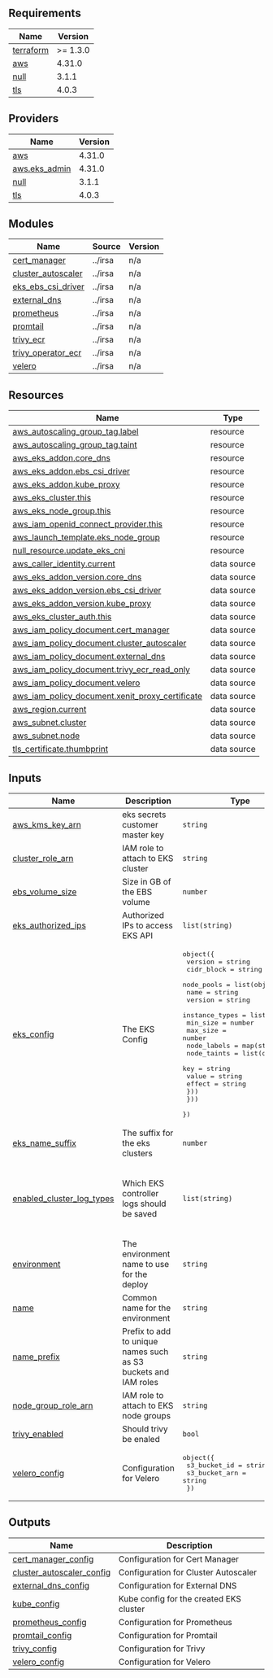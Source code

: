 ## Requirements

| Name | Version |
|------|---------|
| <a name="requirement_terraform"></a> [terraform](#requirement\_terraform) | >= 1.3.0 |
| <a name="requirement_aws"></a> [aws](#requirement\_aws) | 4.31.0 |
| <a name="requirement_null"></a> [null](#requirement\_null) | 3.1.1 |
| <a name="requirement_tls"></a> [tls](#requirement\_tls) | 4.0.3 |

## Providers

| Name | Version |
|------|---------|
| <a name="provider_aws"></a> [aws](#provider\_aws) | 4.31.0 |
| <a name="provider_aws.eks_admin"></a> [aws.eks\_admin](#provider\_aws.eks\_admin) | 4.31.0 |
| <a name="provider_null"></a> [null](#provider\_null) | 3.1.1 |
| <a name="provider_tls"></a> [tls](#provider\_tls) | 4.0.3 |

## Modules

| Name | Source | Version |
|------|--------|---------|
| <a name="module_cert_manager"></a> [cert\_manager](#module\_cert\_manager) | ../irsa | n/a |
| <a name="module_cluster_autoscaler"></a> [cluster\_autoscaler](#module\_cluster\_autoscaler) | ../irsa | n/a |
| <a name="module_eks_ebs_csi_driver"></a> [eks\_ebs\_csi\_driver](#module\_eks\_ebs\_csi\_driver) | ../irsa | n/a |
| <a name="module_external_dns"></a> [external\_dns](#module\_external\_dns) | ../irsa | n/a |
| <a name="module_prometheus"></a> [prometheus](#module\_prometheus) | ../irsa | n/a |
| <a name="module_promtail"></a> [promtail](#module\_promtail) | ../irsa | n/a |
| <a name="module_trivy_ecr"></a> [trivy\_ecr](#module\_trivy\_ecr) | ../irsa | n/a |
| <a name="module_trivy_operator_ecr"></a> [trivy\_operator\_ecr](#module\_trivy\_operator\_ecr) | ../irsa | n/a |
| <a name="module_velero"></a> [velero](#module\_velero) | ../irsa | n/a |

## Resources

| Name | Type |
|------|------|
| [aws_autoscaling_group_tag.label](https://registry.terraform.io/providers/hashicorp/aws/4.31.0/docs/resources/autoscaling_group_tag) | resource |
| [aws_autoscaling_group_tag.taint](https://registry.terraform.io/providers/hashicorp/aws/4.31.0/docs/resources/autoscaling_group_tag) | resource |
| [aws_eks_addon.core_dns](https://registry.terraform.io/providers/hashicorp/aws/4.31.0/docs/resources/eks_addon) | resource |
| [aws_eks_addon.ebs_csi_driver](https://registry.terraform.io/providers/hashicorp/aws/4.31.0/docs/resources/eks_addon) | resource |
| [aws_eks_addon.kube_proxy](https://registry.terraform.io/providers/hashicorp/aws/4.31.0/docs/resources/eks_addon) | resource |
| [aws_eks_cluster.this](https://registry.terraform.io/providers/hashicorp/aws/4.31.0/docs/resources/eks_cluster) | resource |
| [aws_eks_node_group.this](https://registry.terraform.io/providers/hashicorp/aws/4.31.0/docs/resources/eks_node_group) | resource |
| [aws_iam_openid_connect_provider.this](https://registry.terraform.io/providers/hashicorp/aws/4.31.0/docs/resources/iam_openid_connect_provider) | resource |
| [aws_launch_template.eks_node_group](https://registry.terraform.io/providers/hashicorp/aws/4.31.0/docs/resources/launch_template) | resource |
| [null_resource.update_eks_cni](https://registry.terraform.io/providers/hashicorp/null/3.1.1/docs/resources/resource) | resource |
| [aws_caller_identity.current](https://registry.terraform.io/providers/hashicorp/aws/4.31.0/docs/data-sources/caller_identity) | data source |
| [aws_eks_addon_version.core_dns](https://registry.terraform.io/providers/hashicorp/aws/4.31.0/docs/data-sources/eks_addon_version) | data source |
| [aws_eks_addon_version.ebs_csi_driver](https://registry.terraform.io/providers/hashicorp/aws/4.31.0/docs/data-sources/eks_addon_version) | data source |
| [aws_eks_addon_version.kube_proxy](https://registry.terraform.io/providers/hashicorp/aws/4.31.0/docs/data-sources/eks_addon_version) | data source |
| [aws_eks_cluster_auth.this](https://registry.terraform.io/providers/hashicorp/aws/4.31.0/docs/data-sources/eks_cluster_auth) | data source |
| [aws_iam_policy_document.cert_manager](https://registry.terraform.io/providers/hashicorp/aws/4.31.0/docs/data-sources/iam_policy_document) | data source |
| [aws_iam_policy_document.cluster_autoscaler](https://registry.terraform.io/providers/hashicorp/aws/4.31.0/docs/data-sources/iam_policy_document) | data source |
| [aws_iam_policy_document.external_dns](https://registry.terraform.io/providers/hashicorp/aws/4.31.0/docs/data-sources/iam_policy_document) | data source |
| [aws_iam_policy_document.trivy_ecr_read_only](https://registry.terraform.io/providers/hashicorp/aws/4.31.0/docs/data-sources/iam_policy_document) | data source |
| [aws_iam_policy_document.velero](https://registry.terraform.io/providers/hashicorp/aws/4.31.0/docs/data-sources/iam_policy_document) | data source |
| [aws_iam_policy_document.xenit_proxy_certificate](https://registry.terraform.io/providers/hashicorp/aws/4.31.0/docs/data-sources/iam_policy_document) | data source |
| [aws_region.current](https://registry.terraform.io/providers/hashicorp/aws/4.31.0/docs/data-sources/region) | data source |
| [aws_subnet.cluster](https://registry.terraform.io/providers/hashicorp/aws/4.31.0/docs/data-sources/subnet) | data source |
| [aws_subnet.node](https://registry.terraform.io/providers/hashicorp/aws/4.31.0/docs/data-sources/subnet) | data source |
| [tls_certificate.thumbprint](https://registry.terraform.io/providers/hashicorp/tls/4.0.3/docs/data-sources/certificate) | data source |

## Inputs

| Name | Description | Type | Default | Required |
|------|-------------|------|---------|:--------:|
| <a name="input_aws_kms_key_arn"></a> [aws\_kms\_key\_arn](#input\_aws\_kms\_key\_arn) | eks secrets customer master key | `string` | n/a | yes |
| <a name="input_cluster_role_arn"></a> [cluster\_role\_arn](#input\_cluster\_role\_arn) | IAM role to attach to EKS cluster | `string` | n/a | yes |
| <a name="input_ebs_volume_size"></a> [ebs\_volume\_size](#input\_ebs\_volume\_size) | Size in GB of the EBS volume | `number` | `20` | no |
| <a name="input_eks_authorized_ips"></a> [eks\_authorized\_ips](#input\_eks\_authorized\_ips) | Authorized IPs to access EKS API | `list(string)` | n/a | yes |
| <a name="input_eks_config"></a> [eks\_config](#input\_eks\_config) | The EKS Config | <pre>object({<br>    version    = string<br>    cidr_block = string<br>    node_pools = list(object({<br>      name           = string<br>      version        = string<br>      instance_types = list(string)<br>      min_size       = number<br>      max_size       = number<br>      node_labels    = map(string)<br>      node_taints = list(object({<br>        key    = string<br>        value  = string<br>        effect = string<br>      }))<br>    }))<br>  })</pre> | n/a | yes |
| <a name="input_eks_name_suffix"></a> [eks\_name\_suffix](#input\_eks\_name\_suffix) | The suffix for the eks clusters | `number` | `1` | no |
| <a name="input_enabled_cluster_log_types"></a> [enabled\_cluster\_log\_types](#input\_enabled\_cluster\_log\_types) | Which EKS controller logs should be saved | `list(string)` | <pre>[<br>  "api",<br>  "audit",<br>  "authenticator",<br>  "controllerManager",<br>  "scheduler"<br>]</pre> | no |
| <a name="input_environment"></a> [environment](#input\_environment) | The environment name to use for the deploy | `string` | n/a | yes |
| <a name="input_name"></a> [name](#input\_name) | Common name for the environment | `string` | n/a | yes |
| <a name="input_name_prefix"></a> [name\_prefix](#input\_name\_prefix) | Prefix to add to unique names such as S3 buckets and IAM roles | `string` | `"xks"` | no |
| <a name="input_node_group_role_arn"></a> [node\_group\_role\_arn](#input\_node\_group\_role\_arn) | IAM role to attach to EKS node groups | `string` | n/a | yes |
| <a name="input_trivy_enabled"></a> [trivy\_enabled](#input\_trivy\_enabled) | Should trivy be enaled | `bool` | `true` | no |
| <a name="input_velero_config"></a> [velero\_config](#input\_velero\_config) | Configuration for Velero | <pre>object({<br>    s3_bucket_id  = string<br>    s3_bucket_arn = string<br>  })</pre> | n/a | yes |

## Outputs

| Name | Description |
|------|-------------|
| <a name="output_cert_manager_config"></a> [cert\_manager\_config](#output\_cert\_manager\_config) | Configuration for Cert Manager |
| <a name="output_cluster_autoscaler_config"></a> [cluster\_autoscaler\_config](#output\_cluster\_autoscaler\_config) | Configuration for Cluster Autoscaler |
| <a name="output_external_dns_config"></a> [external\_dns\_config](#output\_external\_dns\_config) | Configuration for External DNS |
| <a name="output_kube_config"></a> [kube\_config](#output\_kube\_config) | Kube config for the created EKS cluster |
| <a name="output_prometheus_config"></a> [prometheus\_config](#output\_prometheus\_config) | Configuration for Prometheus |
| <a name="output_promtail_config"></a> [promtail\_config](#output\_promtail\_config) | Configuration for Promtail |
| <a name="output_trivy_config"></a> [trivy\_config](#output\_trivy\_config) | Configuration for Trivy |
| <a name="output_velero_config"></a> [velero\_config](#output\_velero\_config) | Configuration for Velero |
